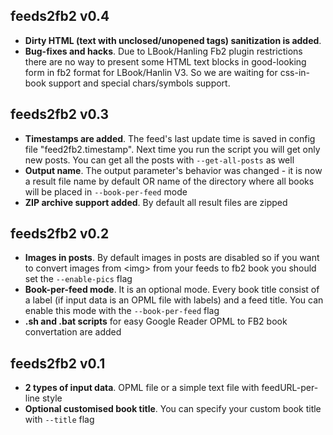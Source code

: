 ## feeds2fb2 v0.4 ##
  * **Dirty HTML (text with unclosed/unopened tags) sanitization is added**.
  * **Bug-fixes and hacks**. Due to LBook/Hanling Fb2 plugin restrictions there are no way to present some HTML text blocks in good-looking form in fb2 format for LBook/Hanlin V3. So we are waiting for css-in-book support and special chars/symbols support.

## feeds2fb2 v0.3 ##
  * **Timestamps are added**. The feed's last update time is saved in config file "feed2fb2.timestamp". Next time you run the script you will get only new posts. You can get all the posts with `--get-all-posts` as well
  * **Output name**. The output parameter's behavior was changed - it is now a result file name by default OR name of the directory where all books will be placed in `--book-per-feed` mode
  * **ZIP archive support added**. By default all result files are zipped

## feeds2fb2 v0.2 ##
  * **Images in posts**. By default images in posts are disabled so if you want to convert images from \<img\> from your feeds to fb2 book you should set the `--enable-pics` flag
  * **Book-per-feed mode**. It is an optional mode. Every book title consist of a label (if input data is an OPML file with labels) and a feed title. You can enable this mode with the `--book-per-feed` flag
  * **.sh and .bat scripts** for easy Google Reader OPML to FB2 book convertation are added

## feeds2fb2 v0.1 ##
  * **2 types of input data**. OPML file or a simple text file with feedURL-per-line style
  * **Optional customised book title**. You can specify your custom book title with `--title` flag
